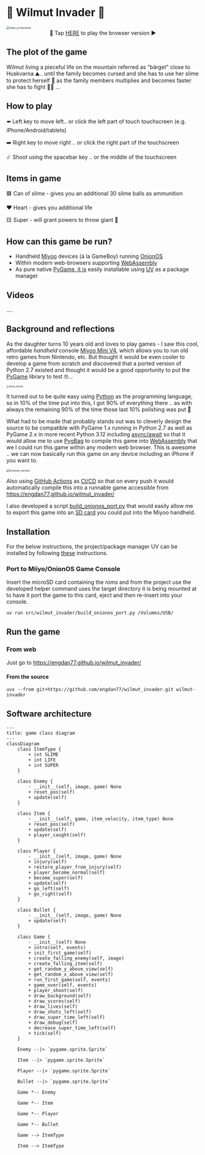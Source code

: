 # 👾 Wilmut Invader 👾

<img src="https://raw.githubusercontent.com/engdan77/project_images/master/uPic/main_screenshot.png" alt="main_screenshot" style="zoom:50%;" />

<center>🚀 Tap <a href="https://engdan77.github.io/wilmut_invader/">HERE</a> to play the browser version ▶️ </center>



## The plot of the game

Wilmut living a pieceful life on the mountain referred as "bärget" close to Huskvarna ⛰️.. until the family becomes cursed and she has to use her slime to protect herself 🦠 as the family members multiplies and becomes faster she has to fight 💪🏻 ... 

## How to play

⬅️     Left key to move left.. or click the left part of touch touchscreen (e.g. iPhone/Android/tablets)

➡️     Right key to move right .. or click the right part of the touchscreen

☄️     Shoot using the spacebar key .. or the middle of the touchscreen

## Items in game

🟩    Can of slime - gives you an additional 30 slime balls as ammunition

❤️    Heart - gives you additional life

🟨    Super - will grant powers to throw giant 💩

## How can this game be run?

- Handheld [Miyoo](https://miyooofficial.com/) devices (á la GameBoy) running [OnionOS](https://onionui.github.io/)
- Within modern web-browsers supporting [WebAssembly](https://webassembly.org/features/)
- As pure native [PyGame, it is](https://www.pygame.org/) easily installable using [UV](https://astral.sh/blog/uv) as a package manager

## Videos

....

## Background and reflections

As the daughter turns 10 years old and loves to play games - I saw this cool, affordable *handheld* console [Miyoo Mini V4](https://shorturl.at/wHftG), which allows you to run old retro games from Nintendo, etc. But thought it would be even cooler to develop a game from scratch and discovered that a ported version of Python 2.7 existed and thought it would be a good opportunity to put the [PyGame](https://www.pygame.org/) library to test 🤓...

<img src="https://raw.githubusercontent.com/engdan77/project_images/master/uPic/miyoo_version.png" alt="miyoo_version" style="zoom:40%;" />

It turned out to be quite easy using [Python](https://www.python.org/) as the programming language, so in 10% of the time put into this, I got 90% of everything there .. as with always the remaining 90% of the time those last 10% polishing was put 🤭

What had to be made that probably stands out was to cleverly design the source to be compatible with PyGame 1.x running in Python 2.7 as well as PyGame 2.x in more recent Python 3.12 including [async/await](async/await) so that it would allow me to use [PygBag](https://pygame-web.github.io/wiki/pygbag/) to compile this game into [WebAssembly](https://en.wikipedia.org/wiki/WebAssembly) that we I could run this game within any modern web browser. This is awesome .. we can now basically run this game on any device including an iPhone if you want to.

<img src="https://raw.githubusercontent.com/engdan77/project_images/master/uPic/browser_version.png" alt="browser_version" style="zoom:50%;" />

Also using [GitHub Actions](https://github.com/engdan77/wilmut_invader/actions) as [CI/CD](CI/CD) so that on every push it would automatically compile this into a runnable game accessible from https://engdan77.github.io/wilmut_invader/

I also developed a script [build_onionos_port.py](src/wilmut_invader/build_onionos_port.py) that would easily allow me to export this game into an <u>SD card</u> you could put into the Miyoo handheld.

## Installation

For the below instructions, the project/package manager UV can be installed by following [these](https://docs.astral.sh/uv/getting-started/installation/) instructions.


### Port to Miiyo/OnionOS Game Console

Insert the microSD card containing the *roms* and from the project use the developed 
helper command uses the target directory it is being mounted at to have it port the game to this card,
eject and then re-insert into your console.

```shell
uv run src/wilmut_invader/build_onionos_port.py /Volumes/USB/
```

## Run the game

### From web

Just go to https://engdan77.github.io/wilmut_invader/

#### From the source

```shell
uvx --from git+https://github.com/engdan77/wilmut_invader.git wilmut-invader
```

## Software architecture

```mermaid
---
title: game class diagram
---
classDiagram
    class ItemType {
        + int SLIME
        + int LIFE
        + int SUPER
    }

    class Enemy {
        - __init__(self, image, game) None
        + reset_pos(self)
        + update(self)
    }

    class Item {
        - __init__(self, game, item_velocity, item_type) None
        + reset_pos(self)
        + update(self)
        + player_caught(self)
    }

    class Player {
        - __init__(self, image, game) None
        + injury(self)
        + restore_player_from_injury(self)
        + player_become_normal(self)
        + become_super(self)
        + update(self)
        + go_left(self)
        + go_right(self)
    }

    class Bullet {
        - __init__(self, image, game) None
        + update(self)
    }

    class Game {
        - __init__(self) None
        + intro(self, events)
        + init_first_game(self)
        + create_falling_enemy(self, image)
        + create_falling_item(self)
        + get_random_y_above_view(self)
        + get_random_x_above_view(self)
        + run_first_game(self, events)
        + game_over(self, events)
        + player_shoot(self)
        + draw_background(self)
        + draw_scores(self)
        + draw_lives(self)
        + draw_shots_left(self)
        + draw_super_time_left(self)
        + draw_debug(self)
        + decrease_super_time_left(self)
        + tick(self)
    }

    Enemy --|> `pygame.sprite.Sprite`

    Item --|> `pygame.sprite.Sprite`

    Player --|> `pygame.sprite.Sprite`

    Bullet --|> `pygame.sprite.Sprite`
    
    Game *-- Enemy
    
    Game *-- Item
    
    Game *-- Player
    
    Game *-- Bullet
    
    Game --> ItemType
    
    Item --> ItemType
```

